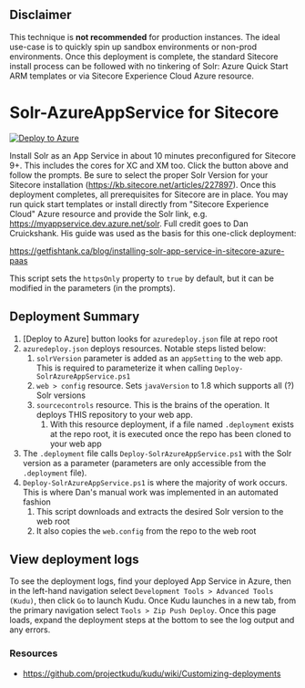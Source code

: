 ## Disclaimer

This technique is **not recommended** for production instances. The ideal use-case is to quickly spin up sandbox environments or non-prod environments. Once this deployment is complete, the standard Sitecore install process can be followed with no tinkering of Solr: Azure Quick Start ARM templates or via Sitecore Experience Cloud Azure resource.

# Solr-AzureAppService for Sitecore

[![Deploy to Azure](https://aka.ms/deploytoazurebutton)](https://portal.azure.com/#create/Microsoft.Template/uri/https%3A%2F%2Fraw.githubusercontent.com%2Fkitkatneko%2FSolr-AzureAppService%2Fmaster%2Fazuredeploy.json)

Install Solr as an App Service in about 10 minutes preconfigured for Sitecore 9+. This includes the cores for XC and XM too. Click the button above and follow the prompts. Be sure to select the proper Solr Version for your Sitecore installation (https://kb.sitecore.net/articles/227897). Once this deployment completes, all prerequisites for Sitecore are in place. You may run quick start templates or install directly from "Sitecore Experience Cloud" Azure resource and provide the Solr link, e.g. https://myappservice.dev.azure.net/solr. Full credit goes to Dan Cruickshank. His guide was used as the basis for this one-click deployment:

https://getfishtank.ca/blog/installing-solr-app-service-in-sitecore-azure-paas

This script sets the `httpsOnly` property to `true` by default, but it can be modified in the parameters (in the prompts).

## Deployment Summary

1. \[Deploy to Azure\] button looks for `azuredeploy.json` file at repo root
2. `azuredeploy.json` deploys resources. Notable steps listed below:
    1. `solrVersion` parameter is added as an `appSetting` to the web app. This is required to parameterize it when calling `Deploy-SolrAzureAppService.ps1`
    2. `web > config` resource. Sets `javaVersion` to 1.8 which supports all (?) Solr versions
    3. `sourcecontrols` resource. This is the brains of the operation. It deploys THIS repository to your web app.
        1. With this resource deployment, if a file named `.deployment` exists at the repo root, it is executed once the repo has been cloned to your web app
3. The `.deployment` file calls `Deploy-SolrAzureAppService.ps1` with the Solr version as a parameter (parameters are only accessible from the `.deployment` file). 
4. `Deploy-SolrAzureAppService.ps1` is where the majority of work occurs. This is where Dan's manual work was implemented in an automated fashion
    1. This script downloads and extracts the desired Solr version to the web root
    2. It also copies the `web.config` from the repo to the web root

## View deployment logs

To see the deployment logs, find your deployed App Service in Azure, then in the left-hand navigation select `Development Tools > Advanced Tools (Kudu)`, then click `Go` to launch Kudu. Once Kudu launches in a new tab, from the primary navigation select `Tools > Zip Push Deploy`. Once this page loads, expand the deployment steps at the bottom to see the log output and any errors.

### Resources
- https://github.com/projectkudu/kudu/wiki/Customizing-deployments
